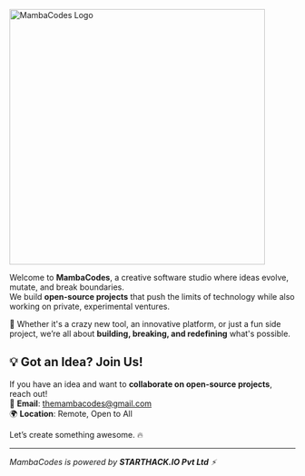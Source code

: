 <!-- MambaCodes Logo -->
<p align="left">
  <img src="https://github.com/user-attachments/assets/5cf8c04e-68c5-4172-aca8-e98b6f5dc28a" alt="MambaCodes Logo" width="450"/>
</p>

Welcome to **MambaCodes**, a creative software studio where ideas evolve, mutate, and break boundaries.  
We build **open-source projects** that push the limits of technology while also working on private, experimental ventures.  

🚀 Whether it's a crazy new tool, an innovative platform, or just a fun side project, we’re all about **building, breaking, and redefining** what's possible.  

## 💡 Got an Idea? Join Us!  
If you have an idea and want to **collaborate on open-source projects**, reach out!  
📧 **Email**: [themambacodes@gmail.com](mailto:themambacodes@gmail.com)  
🌍 **Location**: Remote, Open to All  

Let’s create something awesome. 🔥  

---  

_MambaCodes is powered by **STARTHACK.IO Pvt Ltd** ⚡_ 
